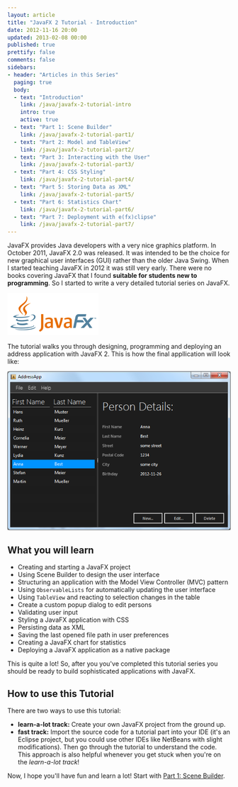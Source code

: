 ```yaml
---
layout: article
title: "JavaFX 2 Tutorial - Introduction"
date: 2012-11-16 20:00
updated: 2013-02-08 00:00
published: true
prettify: false
comments: false
sidebars:
- header: "Articles in this Series"
  paging: true
  body:
  - text: "Introduction"
    link: /java/javafx-2-tutorial-intro
    intro: true
    active: true
  - text: "Part 1: Scene Builder"
    link: /java/javafx-2-tutorial-part1/
  - text: "Part 2: Model and TableView"
    link: /java/javafx-2-tutorial-part2/
  - text: "Part 3: Interacting with the User"
    link: /java/javafx-2-tutorial-part3/
  - text: "Part 4: CSS Styling"
    link: /java/javafx-2-tutorial-part4/
  - text: "Part 5: Storing Data as XML"
    link: /java/javafx-2-tutorial-part5/
  - text: "Part 6: Statistics Chart"
    link: /java/javafx-2-tutorial-part6/
  - text: "Part 7: Deployment with e(fx)clipse"
    link: /java/javafx-2-tutorial-part7/
---
```


JavaFX provides Java developers with a very nice graphics platform. In October 2011, JavaFX 2.0 was released. It was intended to be the choice for new graphical user interfaces (GUI) rather than the older Java Swing. When I started teaching JavaFX in 2012 it was still very early. There were no books covering JavaFX that I found **suitable for students new to programming**. So I started to write a very detailed tutorial series on JavaFX. 

![JavaFX Logo](/assets/java/javafx-2-tutorial-intro/javafx-logo.png)

The tutorial walks you through designing, programming and deploying an address application with JavaFX 2. This is how the final appllication will look like:

![Screenshot AddressApp Part 1](/assets/java/javafx-2-tutorial-intro/addressapp01.png)


## What you will learn

* Creating and starting a JavaFX project
* Using Scene Builder to design the user interface
* Structuring an application with the Model View Controller (MVC) pattern
* Using `ObservableLists` for automatically updating the user interface
* Using `TableView` and reacting to selection changes in the table
* Create a custom popup dialog to edit persons
* Validating user input
* Styling a JavaFX application with CSS
* Persisting data as XML
* Saving the last opened file path in user preferences
* Creating a JavaFX chart for statistics
* Deploying a JavaFX application as a native package

This is quite a lot! So, after you you've completed this tutorial series you should be ready to build sophisticated applications with JavaFX.



## How to use this Tutorial

There are two ways to use this tutorial:

* **learn-a-lot track:** Create your own JavaFX project from the ground up.
* **fast track:** Import the source code for a tutorial part into your IDE (it's an Eclipse project, but you could use other IDEs like NetBeans with slight modifications). Then go through the tutorial to understand the code. This approach is also helpful whenever you get stuck when you're on the *learn-a-lot track*!

Now, I hope you'll have fun and learn a lot! Start with [Part 1: Scene Builder](/java/javafx-2-tutorial-part1/).